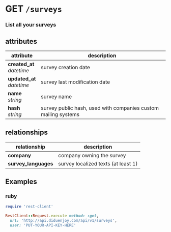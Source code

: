 # GET `/surveys`

### List all your surveys

## attributes

attribute          | description
------------- | -------------
__created_at__<br>_datetime_  | survey creation date
__updated_at__<br>_datetime_  | survey last modification date
__name__<br>_string_  | survey name
__hash__<br>_string_  | survey public hash, used with companies custom mailing systems

## relationships

relationship          |description
------------------------------ | -------------
__company__  | company owning the survey
__survey_languages__  | survey localized texts (at least 1)

## Examples

### ruby

```ruby
require 'rest-client'

RestClient::Request.execute method: :get,
  url: 'http://api.diduenjoy.com/api/v1/surveys',
  user: 'PUT-YOUR-API-KEY-HERE'
```